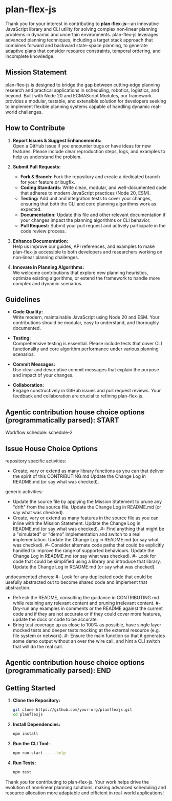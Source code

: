 # plan-flex-js

Thank you for your interest in contributing to **plan-flex-js**—an innovative JavaScript library and CLI utility for solving complex non‑linear planning problems in dynamic and uncertain environments. plan-flex-js leverages advanced planning techniques, including a target stack approach that combines forward and backward state-space planning, to generate adaptive plans that consider resource constraints, temporal ordering, and incomplete knowledge.

## Mission Statement

plan-flex-js is designed to bridge the gap between cutting‑edge planning research and practical applications in scheduling, robotics, logistics, and beyond. Built with Node 20 and ECMAScript Modules, our framework provides a modular, testable, and extensible solution for developers seeking to implement flexible planning systems capable of handling dynamic real-world challenges.

## How to Contribute

1. **Report Issues & Suggest Enhancements:**  
   Open a GitHub issue if you encounter bugs or have ideas for new features. Please include clear reproduction steps, logs, and examples to help us understand the problem.

2. **Submit Pull Requests:**
   - **Fork & Branch:** Fork the repository and create a dedicated branch for your feature or bugfix.
   - **Coding Standards:** Write clean, modular, and well-documented code that adheres to modern JavaScript practices (Node 20, ESM).
   - **Testing:** Add unit and integration tests to cover your changes, ensuring that both the CLI and core planning algorithms work as expected.
   - **Documentation:** Update this file and other relevant documentation if your changes impact the planning algorithms or CLI behavior.
   - **Pull Request:** Submit your pull request and actively participate in the code review process.

3. **Enhance Documentation:**  
   Help us improve our guides, API references, and examples to make plan-flex-js accessible to both developers and researchers working on non‑linear planning challenges.

4. **Innovate in Planning Algorithms:**  
   We welcome contributions that explore new planning heuristics, optimize existing algorithms, or extend the framework to handle more complex and dynamic scenarios.

## Guidelines

- **Code Quality:**  
  Write modern, maintainable JavaScript using Node 20 and ESM. Your contributions should be modular, easy to understand, and thoroughly documented.

- **Testing:**  
  Comprehensive testing is essential. Please include tests that cover CLI functionality and core algorithm performance under various planning scenarios.

- **Commit Messages:**  
  Use clear and descriptive commit messages that explain the purpose and impact of your changes.

- **Collaboration:**  
  Engage constructively in GitHub issues and pull request reviews. Your feedback and collaboration are crucial to refining plan-flex-js.

## Agentic contribution house choice options (programmatically parsed): START

Workflow schedule: schedule-2

## Issue House Choice Options

repository specific activities:
- Create, vary or extend as many library functions as you can that deliver the spirit of this CONTRIBUTING.md Update the Change Log in README.md (or say what was checked).

generic activities:
- Update the source file by applying the Mission Statement to prune any "drift" from the source file. Update the Change Log in README.md (or say what was checked).
- Create, vary or extend as many features in the source file as you can inline with the Mission Statement. Update the Change Log in README.md (or say what was checked).
  #- Find anything that might be a "simulated" or "demo" implementation and switch to a real implementation. Update the Change Log in README.md (or say what was checked).
  #- Consider alternate code paths that could be explicitly handled to improve the range of supported behaviours. Update the Change Log in README.md (or say what was checked).
  #- Look for code that could be simplified using a library and introduce that library. Update the Change Log in README.md (or say what was checked).

undocumented chores:
#- Look for any duplicated code that could be usefully abstracted out to become shared code and implement that abstraction.
- Refresh the README, consulting the guidance in CONTRIBUTING.md while retaining any relevant content and pruning irrelevant content.
  #- Dry-run any examples in comments or the README against the current code and if they are not accurate or if they could cover more features, update the docs or code to be accurate.
- Bring test coverage up as close to 100% as possible, have single layer mocked tests and deeper tests mocking at the external resource (e.g. file system or network).
  #- Ensure the main function so that it generates some demo output without an over the wire call, and hint a CLI switch that will do the real call.

## Agentic contribution house choice options (programmatically parsed): END

## Getting Started

1. **Clone the Repository:**
   ```bash
   git clone https://github.com/your-org/planflexjs.git
   cd planflexjs
   ```

2. **Install Dependencies:**
   ```bash
   npm install
   ```

3. **Run the CLI Tool:**
   ```bash
   npm run start -- --help
   ```

4. **Run Tests:**
   ```bash
   npm test
   ```

Thank you for contributing to plan-flex-js. Your work helps drive the evolution of non‑linear planning solutions, making advanced scheduling and resource allocation more adaptable and efficient in real-world applications!
